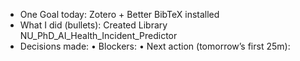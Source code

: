 - One Goal today: Zotero + Better BibTeX installed
- What I did (bullets): Created Library NU_PhD_AI_Health_Incident_Predictor
- Decisions made:
	•	Blockers:
	•	Next action (tomorrow’s first 25m):
